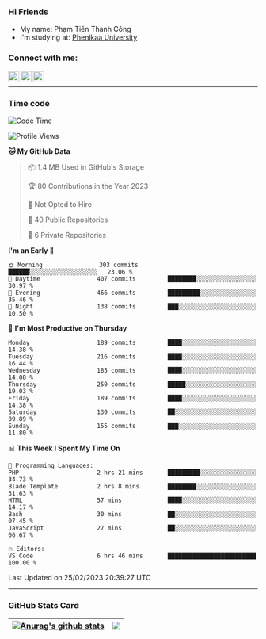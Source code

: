 ### Hi Friends

- My name: Phạm Tiến Thành Công
- I'm studying at: [Phenikaa University]


### Connect with me:
[<img align="left" alt="PhamTienThanhCong | Facebook" width="22px" src="https://upload.wikimedia.org/wikipedia/commons/thumb/1/16/Facebook-icon-1.png/640px-Facebook-icon-1.png" />][facebook]
[<img align="left" alt="PhamTienThanhCong | Zalo" width="22px" src="https://www.anphatpc.com.vn/template/anphat_2020v2/images/icon-zalo.jpg" />][zalo]
[<img align="left" alt="PhamTienThanhCong | LinkedIn" width="22px" src="https://cdn3.iconfinder.com/data/icons/inficons/512/linkedin.png" />][linkedin]

<br />

---

### Time code

<!--START_SECTION:waka-->
![Code Time](http://img.shields.io/badge/Code%20Time-885%20hrs%2013%20mins-blue)

![Profile Views](http://img.shields.io/badge/Profile%20Views-9-blue)

**🐱 My GitHub Data** 

> 📦 1.4 MB Used in GitHub's Storage 
 > 
> 🏆 80 Contributions in the Year 2023
 > 
> 🚫 Not Opted to Hire
 > 
> 📜 40 Public Repositories 
 > 
> 🔑 6 Private Repositories 
 > 
**I'm an Early 🐤** 

```text
🌞 Morning                303 commits         ██████░░░░░░░░░░░░░░░░░░░   23.06 % 
🌆 Daytime                407 commits         ████████░░░░░░░░░░░░░░░░░   30.97 % 
🌃 Evening                466 commits         █████████░░░░░░░░░░░░░░░░   35.46 % 
🌙 Night                  138 commits         ███░░░░░░░░░░░░░░░░░░░░░░   10.50 % 
```
📅 **I'm Most Productive on Thursday** 

```text
Monday                   189 commits         ████░░░░░░░░░░░░░░░░░░░░░   14.38 % 
Tuesday                  216 commits         ████░░░░░░░░░░░░░░░░░░░░░   16.44 % 
Wednesday                185 commits         ████░░░░░░░░░░░░░░░░░░░░░   14.08 % 
Thursday                 250 commits         █████░░░░░░░░░░░░░░░░░░░░   19.03 % 
Friday                   189 commits         ████░░░░░░░░░░░░░░░░░░░░░   14.38 % 
Saturday                 130 commits         ██░░░░░░░░░░░░░░░░░░░░░░░   09.89 % 
Sunday                   155 commits         ███░░░░░░░░░░░░░░░░░░░░░░   11.80 % 
```


📊 **This Week I Spent My Time On** 

```text
💬 Programming Languages: 
PHP                      2 hrs 21 mins       █████████░░░░░░░░░░░░░░░░   34.73 % 
Blade Template           2 hrs 8 mins        ████████░░░░░░░░░░░░░░░░░   31.63 % 
HTML                     57 mins             ████░░░░░░░░░░░░░░░░░░░░░   14.17 % 
Bash                     30 mins             ██░░░░░░░░░░░░░░░░░░░░░░░   07.45 % 
JavaScript               27 mins             ██░░░░░░░░░░░░░░░░░░░░░░░   06.67 % 

🔥 Editors: 
VS Code                  6 hrs 46 mins       █████████████████████████   100.00 % 
```


 Last Updated on 25/02/2023 20:39:27 UTC
<!--END_SECTION:waka-->

---

### GitHub Stats Card

| <a href="https://github.com/phamtienthanhcong"><img align="center" src="https://github-readme-stats.vercel.app/api?username=PhamTienThanhCong&show_icons=true&include_all_commits=true&theme=buefy&hide_border=true&theme=ocean_dark" alt="Anurag's github stats" /></a> | <a href="https://github.com/phamtienthanhcong"><img align="center" src="https://github-readme-stats.vercel.app/api/top-langs/?username=PhamTienThanhCong&layout=compact&theme=buefy&hide_border=true&theme=ocean_dark" /></a> |
| ------------- | ------------- |

[Phenikaa University]: https://phenikaa-uni.edu.vn/vi
[facebook]: https://www.facebook.com/phamtienthanhcong
[linkedin]: https://linkedin.com/in/phamtienthanhcong
[zalo]: https://zalo.me/0396396332
[tiktok]: https://www.tiktok.com/@phamtienthanhcong
[web]: https://github.com/PhamTienThanhCong/web_dev
[min project]: https://github.com/PhamTienThanhCong/Project-Of-Web
[c and cpp]: https://github.com/PhamTienThanhCong/Code_C_and_Cpro
[python]: https://github.com/PhamTienThanhCong/Python_beginer
